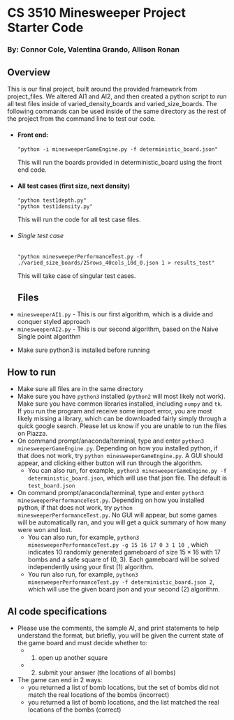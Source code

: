 # CS 3510 Minesweeper Project Starter Code

### By: Connor Cole, Valentina Grando, Allison Ronan

## Overview

This is our final project, built around the provided framework from project_files. We altered AI1 and AI2, and then created a python script to run all test files inside of varied_density_boards and varied_size_boards. The following commands can be used inside of the same directory as the rest of the project from the command line to test our code.

- #### Front end: 

  ```
  "python -i minesweeperGameEngine.py -f deterministic_board.json"
  ```

  This will run the boards provided in deterministic_board using the front end code.

- #### All test cases (first size, next density)

  ```
  "python test1depth.py"
  "python test1density.py"
  ```

  This will run the code for all test case files.

- ###### Single test case

  ```
  "python minesweeperPerformanceTest.py -f ./varied_size_boards/25rows_40cols_10d_0.json 1 > results_test"
  ```

  This will take case of singular test cases.

  

  ## Files

* `minesweeperAI1.py` - This is our first algorithm, which is a divide and conquer styled approach
* `minesweeperAI2.py` - This is our second algorithm, based on the Naive Single point algorithm

- Make sure python3 is installed before running













## How to run

* Make sure all files are in the same directory
* Make sure you have `python3` installed (`python2` will most likely not work). Make sure you have common libraries installed, including `numpy` and `tk`. If you run the program and receive some import error, you are most likely missing a library, which can be downloaded fairly simply through a quick google search. Please let us know if you are unable to run the files on Piazza.
* On command prompt/anaconda/terminal, type and enter `python3 minesweeperGameEngine.py`. Depending on how you installed python, if that does not work, try `python minesweeperGameEngine.py`. A GUI should appear, and clicking either button will run through the algorithm. 
  *  You can also run, for example, `python3 minesweeperGameEngine.py -f deterministic_board.json`, which will use that json file. The default is `test_board.json`
* On command prompt/anaconda/terminal, type and enter `python3 minesweeperPerformanceTest.py`. Depending on how you installed python, if that does not work, try `python minesweeperPerformanceTest.py`. No GUI will appear, but some games will be automatically ran, and you will get a quick summary of how many were won and lost.
  * You can also run, for example, `python3 minesweeperPerformanceTest.py -g 15 16 17 0 3 1 10 `, which indicates 10 randomly generated gameboard of size $15 \times 16$ with 17 bombs and a safe square of (0, 3). Each gameboard will be solved independently using your first (1) algorithm.
  * You run also run, for example, `python3 minesweeperPerformanceTest.py -f deterministic_board.json 2`, which will use the given board json and your second (2) algorithm.  

## AI code specifications

* Please use the comments, the sample AI, and print statements to help understand the format, but briefly, you will be given the current state of the game board and must decide whether to:
  * 1) open up another square
  * 2) submit your answer (the locations of all bombs) 
* The game can end in 2 ways:
  * you returned a list of bomb locations, but the set of bombs did not match the real locations of the bombs (incorrect)
  * you returned a list of bomb locations, and the list matched the real locations of the bombs (correct)